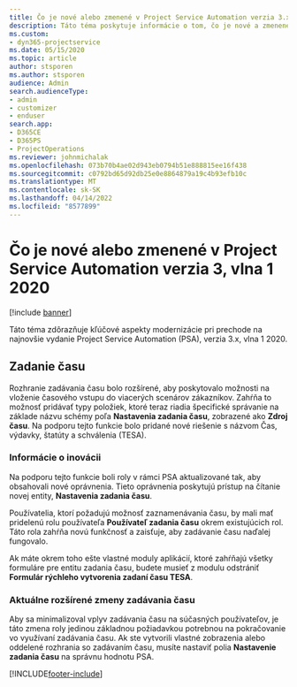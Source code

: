 ```yaml
---
title: Čo je nové alebo zmenené v Project Service Automation verzia 3.x, vlna 1 2020
description: Táto téma poskytuje informácie o tom, čo je nové a zmenené v Project Service Automation verzia 3, vlna 1 2020.
ms.custom:
- dyn365-projectservice
ms.date: 05/15/2020
ms.topic: article
author: stsporen
ms.author: stsporen
audience: Admin
search.audienceType:
- admin
- customizer
- enduser
search.app:
- D365CE
- D365PS
- ProjectOperations
ms.reviewer: johnmichalak
ms.openlocfilehash: 073b70b4ae02d943eb0794b51e888815ee16f438
ms.sourcegitcommit: c0792bd65d92db25e0e8864879a19c4b93efb10c
ms.translationtype: MT
ms.contentlocale: sk-SK
ms.lasthandoff: 04/14/2022
ms.locfileid: "8577899"
---
```

# <a name="whats-new-or-changed-in-project-service-automation-version-3-wave-1-2020"></a>Čo je nové alebo zmenené v Project Service Automation verzia 3, vlna 1 2020

[!include [banner](../includes/psa-now-project-operations.md)]

Táto téma zdôrazňuje kľúčové aspekty modernizácie pri prechode na najnovšie vydanie Project Service Automation (PSA), verzia 3.x, vlna 1 2020.

## <a name="time-entry"></a>Zadanie času
Rozhranie zadávania času bolo rozšírené, aby poskytovalo možnosti na vloženie časového vstupu do viacerých scenárov zákazníkov. Zahŕňa to možnosť pridávať typy položiek, ktoré teraz riadia špecifické správanie na základe názvu schémy poľa **Nastavenia zadania času**, zobrazené ako **Zdroj času**. Na podporu tejto funkcie bolo pridané nové riešenie s názvom Čas, výdavky, štatúty a schválenia (TESA).

### <a name="upgrade-consideration"></a>Informácie o inovácii
Na podporu tejto funkcie boli roly v rámci PSA aktualizované tak, aby obsahovali nové oprávnenia. Tieto oprávnenia poskytujú prístup na čítanie novej entity, **Nastavenia zadania času**.

Používatelia, ktorí požadujú možnosť zaznamenávania času, by mali mať pridelenú rolu používateľa **Používateľ zadania času** okrem existujúcich rol. Táto rola zahŕňa novú funkčnosť a zaisťuje, aby zadávanie času naďalej fungovalo.

Ak máte okrem toho ešte vlastné moduly aplikácií, ktoré zahŕňajú všetky formuláre pre entitu zadania času, budete musieť z modulu odstrániť **Formulár rýchleho vytvorenia zadaní času TESA**.

### <a name="currently-extended-time-entry-changes"></a>Aktuálne rozšírené zmeny zadávania času
Aby sa minimalizoval vplyv zadávania času na súčasných používateľov, je táto zmena roly jedinou základnou požiadavkou potrebnou na pokračovanie vo využívaní zadávania času. Ak ste vytvorili vlastné zobrazenia alebo oddelené rozhrania so zadávaním času, musíte nastaviť polia **Nastavenie zadania času** na správnu hodnotu PSA.


[!INCLUDE[footer-include](../includes/footer-banner.md)]
